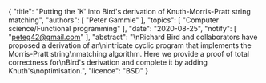 {
    "title": "Putting the `K' into Bird's derivation of Knuth-Morris-Pratt string matching",
    "authors": [
        "Peter Gammie"
    ],
    "topics": [
        "Computer science/Functional programming"
    ],
    "date": "2020-08-25",
    "notify": [
        "peteg42@gmail.com"
    ],
    "abstract": "\nRichard Bird and collaborators have proposed a derivation of an\nintricate cyclic program that implements the Morris-Pratt string\nmatching algorithm. Here we provide a proof of total correctness for\nBird's derivation and complete it by adding Knuth's\noptimisation.",
    "licence": "BSD"
}